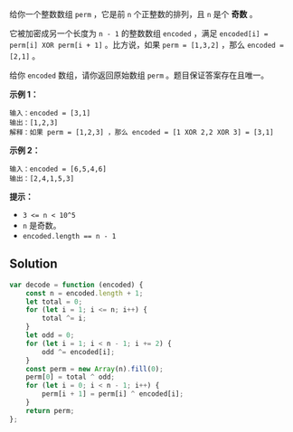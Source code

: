 给你一个整数数组 `perm` ，它是前 `n` 个正整数的排列，且 `n` 是个 **奇数** 。

它被加密成另一个长度为 `n - 1` 的整数数组 `encoded` ，满足 `encoded[i] = perm[i] XOR perm[i + 1]` 。比方说，如果 `perm = [1,3,2]` ，那么 `encoded = [2,1]` 。

给你 `encoded` 数组，请你返回原始数组 `perm` 。题目保证答案存在且唯一。

**示例 1：**

```
输入：encoded = [3,1]
输出：[1,2,3]
解释：如果 perm = [1,2,3] ，那么 encoded = [1 XOR 2,2 XOR 3] = [3,1]
```

**示例 2：**

```
输入：encoded = [6,5,4,6]
输出：[2,4,1,5,3]
```

**提示：**

-   `3 <= n < 10^5`
-   `n` 是奇数。
-   `encoded.length == n - 1`

## Solution

```javascript
var decode = function (encoded) {
    const n = encoded.length + 1;
    let total = 0;
    for (let i = 1; i <= n; i++) {
        total ^= i;
    }
    let odd = 0;
    for (let i = 1; i < n - 1; i += 2) {
        odd ^= encoded[i];
    }
    const perm = new Array(n).fill(0);
    perm[0] = total ^ odd;
    for (let i = 0; i < n - 1; i++) {
        perm[i + 1] = perm[i] ^ encoded[i];
    }
    return perm;
};
```
